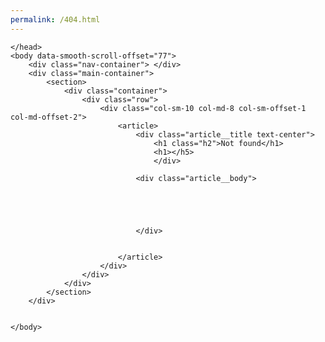```yaml
---
permalink: /404.html
---
```


<!doctype html>
<html lang="ru">
    <head>
        <meta charset="utf-8">
        <title>Not Found</title>
        <meta name="viewport" content="width=device-width, initial-scale=1.0">
        <link href="css/socicon.css" rel="stylesheet" type="text/css" media="all" />
        <link href="css/iconsmind.css" rel="stylesheet" type="text/css" media="all" />
        <link href="css/bootstrap.css" rel="stylesheet" type="text/css" media="all" />
        <link href="css/stack-interface.css" rel="stylesheet" type="text/css" media="all" />
        <link href="css/theme.css" rel="stylesheet" type="text/css" media="all" />
        <link href="css/custom.css" rel="stylesheet" type="text/css" media="all" />
        <link href="https://fonts.googleapis.com/css?family=Open+Sans:200,300,400,400i,500,600,700" rel="stylesheet">

    </head>
    <body data-smooth-scroll-offset="77">
        <div class="nav-container"> </div>
        <div class="main-container">
            <section>
                <div class="container">
                    <div class="row">
                        <div class="col-sm-10 col-md-8 col-sm-offset-1 col-md-offset-2">
                            <article>
                                <div class="article__title text-center">
                                    <h1 class="h2">Not found</h1> 
									<h1></h5>
									</div>
                                
								<div class="article__body"> 
                                    
									
									
									

                                </div>
                              
							  
                            </article>
                        </div>
                    </div>
                </div>
            </section>
        </div>
        

    </body>

</html>
